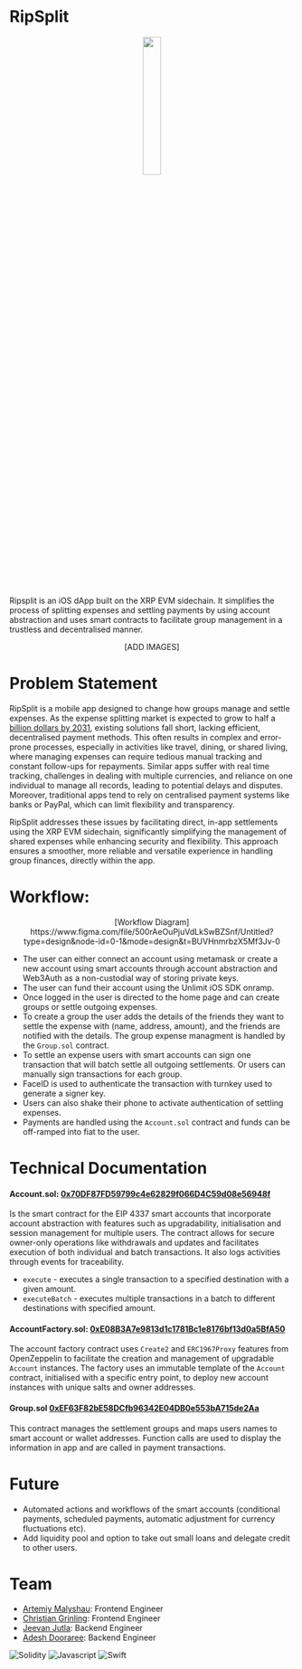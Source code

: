 # RipSplit

<p align="center">
  <img src="https://github.com/nkoorty/Ripple/assets/22000925/453c4648-7969-4ad5-93f6-d6c9ecf8e8ac" width="25%">
</p>


Ripsplit is an iOS dApp built on the XRP EVM sidechain. It simplifies the process of splitting expenses and settling payments by using account abstraction and uses smart contracts to facilitate group management in a trustless and decentralised manner.

<p align="center">
  [ADD IMAGES]
</p>

# Problem Statement

RipSplit is a mobile app designed to change how groups manage and settle expenses. As the expense splitting market is expected to grow to half a [billion dollars by 2031](https://www.businessresearchinsights.com/market-reports/bill-splitting-apps-market-100395#:~:text=The%20global%20bill%20splitting%20apps,of%20splitting%20the%20expenses%20easy.), existing solutions fall short, lacking efficient, decentralised payment methods. This often results in complex and error-prone processes, especially in activities like travel, dining, or shared living, where managing expenses can require tedious manual tracking and constant follow-ups for repayments. Similar apps suffer with real time tracking, challenges in dealing with multiple currencies, and reliance on one individual to manage all records, leading to potential delays and disputes. Moreover, traditional apps tend to rely on centralised payment systems like banks or PayPal, which can limit flexibility and transparency.

RipSplit addresses these issues by facilitating direct, in-app settlements using the XRP EVM sidechain, significantly simplifying the management of shared expenses while enhancing security and flexibility. This approach ensures a smoother, more reliable and versatile experience in handling group finances, directly within the app.

# Workflow:

<p align="center">
  [Workflow Diagram]
  https://www.figma.com/file/500rAeOuPjuVdLkSwBZSnf/Untitled?type=design&node-id=0-1&mode=design&t=BUVHnmrbzX5Mf3Jv-0
</p>


- The user can either connect an account using metamask or create a new account using smart accounts through account abstraction and Web3Auth as a non-custodial way of storing private keys.
- The user can fund their account using the Unlimit iOS SDK onramp.
- Once logged in the user is directed to the home page and can create groups or settle outgoing expenses.
- To create a group the user adds the details of the friends they want to settle the expense with (name, address, amount), and the friends are notified with the details. The group expense managment is handled by the `Group.sol` contract.
- To settle an expense users with smart accounts can sign one transaction that will batch settle all outgoing settlements. Or users can manually sign transactions for each group.
- FaceID is used to authenticate the transaction with turnkey used to generate a signer key. 
- Users can also shake their phone to activate authentication of settling expenses.
- Payments are handled using the `Account.sol` contract and funds can be off-ramped into fiat to the user.


# Technical Documentation
#### Account.sol: [0x70DF87FD59799c4e62829f066D4C59d08e56948f](https://evm-sidechain.xrpl.org/address/0x70DF87FD59799c4e62829f066D4C59d08e56948f)
Is the smart contract for the EIP 4337 smart accounts that incorporate account abstraction with features such as upgradability, initialisation and session management  for multiple users. The contract allows for secure owner-only operations like withdrawals and updates and facilitates execution of both individual and batch transactions. It also logs activities through events for traceability. 

- `execute` - executes a single transaction to a specified destination with a given amount.
- `executeBatch` - executes multiple transactions in a batch to different destinations with specified amount.
#### AccountFactory.sol: [0xE08B3A7e9813d1c1781Bc1e8176bf13d0a5BfA50](https://evm-sidechain.xrpl.org/address/0xE08B3A7e9813d1c1781Bc1e8176bf13d0a5BfA50?tab=txs)
The account factory contract uses `Create2` and `ERC1967Proxy` features from OpenZeppelin to facilitate the creation and management of upgradable `Account` instances. The factory uses an immutable template of the `Account` contract, initialised with a specific entry point, to deploy new account instances with unique salts and owner addresses. 

#### Group.sol [0xEF63F82bE58DCfb96342E04DB0e553bA715de2Aa](https://evm-sidechain.xrpl.org/address/0xEF63F82bE58DCfb96342E04DB0e553bA715de2Aa)
This contract manages the settlement groups and maps users names to smart account or wallet addresses. Function calls are used to display the information in app and are called in payment transactions. 




# Future
- Automated actions and workflows of the smart accounts (conditional payments, scheduled payments, automatic adjustment for currency fluctuations etc).
- Add liquidity pool and option to take out small loans and delegate credit to other users.

# Team
- [Artemiy Malyshau](https://www.linkedin.com/in/artemiy-malyshau/): Frontend Engineer
- [Christian Grinling](https://www.linkedin.com/in/christian-grinling/): Frontend Engineer
- [Jeevan Jutla](https://www.linkedin.com/in/jeevan-jutla/): Backend Engineer
- [Adesh Dooraree](https://www.linkedin.com/in/adeshdooraree/): Backend Engineer

 ![Solidity](https://img.shields.io/badge/Solidity-%23363636.svg?style=for-the-badge&logo=solidity&logoColor=white)
 ![Javascript](https://shields.io/badge/JavaScript-F7DF1E?logo=JavaScript&logoColor=000&style=flat-square)
 ![Swift](https://img.shields.io/badge/swift-F54A2A?style=for-the-badge&logo=swift&logoColor=white)
